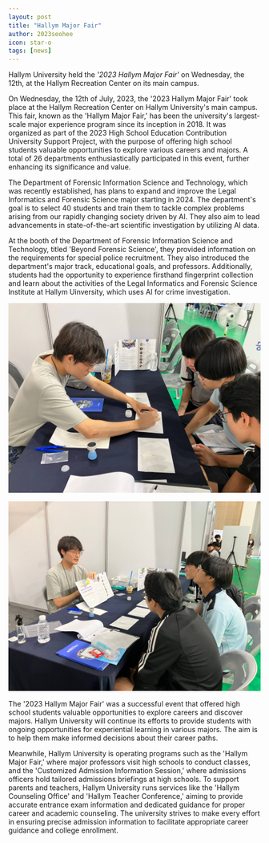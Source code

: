 ```yaml
---
layout: post
title: "Hallym Major Fair"
author: 2023seohee
icon: star-o
tags: [news]
---
```


Hallym University held the <i>'2023 Hallym Major Fair'</i> on Wednesday, the 12th, at the Hallym Recreation Center on its main campus.

On Wednesday, the 12th of July, 2023, the '2023 Hallym Major Fair' took place at the Hallym Recreation Center on Hallym University's main campus. This fair, known as the 'Hallym Major Fair,' has been the university's largest-scale major experience program since its inception in 2018. It was organized as part of the 2023 High School Education Contribution University Support Project, with the purpose of offering high school students valuable opportunities to explore various careers and majors. A total of 26 departments enthusiastically participated in this event, further enhancing its significance and value.

The Department of Forensic Information Science and Technology, which was recently established, has plans to expand and improve the Legal Informatics and Forensic Science major starting in 2024. The department's goal is to select 40 students and train them to tackle complex problems arising from our rapidly changing society driven by AI. They also aim to lead advancements in state-of-the-art scientific investigation by utilizing AI data.

At the booth of the Department of Forensic Information Science and Technology, titled 'Beyond Forensic Science', they provided information on the requirements for special police recruitment. They also introduced the department's major track, educational goals, and professors. Additionally, students had the opportunity to experience firsthand fingerprint collection and learn about the activities of the Legal Informatics and Forensic Science Institute at Hallym Uinversity, which uses AI for crime investigation.


![dataset1](/img/news/fair.jpg)

![dataset1](/img/news/fair1.jpg)



The '2023 Hallym Major Fair' was a successful event that offered high school students valuable opportunities to explore careers and discover majors. Hallym University will continue its efforts to provide students with ongoing opportunities for experiential learning in various majors. 
The aim is to help them make informed decisions about their career paths.


Meanwhile, Hallym University is operating programs such as the 'Hallym Major Fair,' where major professors visit high schools to conduct classes, and the 'Customized Admission Information Session,' where admissions officers hold tailored admissions briefings at high schools. To support parents and teachers, Hallym University runs services like the 'Hallym Counseling Office' and 'Hallym Teacher Conference,' aiming to provide accurate entrance exam information and dedicated guidance for proper career and academic counseling. The university strives to make every effort in ensuring precise admission information to facilitate appropriate career guidance and college enrollment.